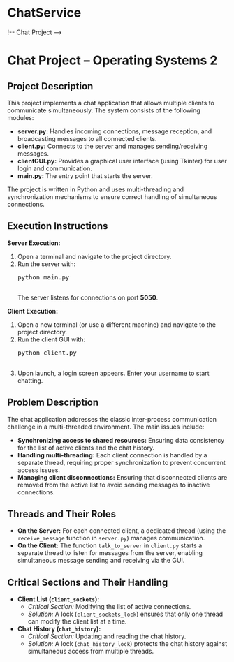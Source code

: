 # ChatService
!-- Chat Project -->
<h1 style="font-size:2em; font-weight:bold;">Chat Project – Operating Systems 2</h1>

<h2 style="font-size:1.5em; font-weight:bold;">Project Description</h2>
<p>This project implements a chat application that allows multiple clients to communicate simultaneously. The system consists of the following modules:</p>
<ul>
  <li><strong>server.py:</strong> Handles incoming connections, message reception, and broadcasting messages to all connected clients.</li>
  <li><strong>client.py:</strong> Connects to the server and manages sending/receiving messages.</li>
  <li><strong>clientGUI.py:</strong> Provides a graphical user interface (using Tkinter) for user login and communication.</li>
  <li><strong>main.py:</strong> The entry point that starts the server.</li>
</ul>
<p>The project is written in Python and uses multi-threading and synchronization mechanisms to ensure correct handling of simultaneous connections.</p>

<h2 style="font-size:1.5em; font-weight:bold;">Execution Instructions</h2>
<p><strong>Server Execution:</strong></p>
<ol>
  <li>Open a terminal and navigate to the project directory.</li>
  <li>Run the server with:
    <pre>
python main.py
    </pre>
    The server listens for connections on port <strong>5050</strong>.
  </li>
</ol>
<p><strong>Client Execution:</strong></p>
<ol>
  <li>Open a new terminal (or use a different machine) and navigate to the project directory.</li>
  <li>Run the client GUI with:
    <pre>
python client.py
    </pre>
  </li>
  <li>Upon launch, a login screen appears. Enter your username to start chatting.</li>
</ol>

<h2 style="font-size:1.5em; font-weight:bold;">Problem Description</h2>
<p>The chat application addresses the classic inter-process communication challenge in a multi-threaded environment. The main issues include:</p>
<ul>
  <li><strong>Synchronizing access to shared resources:</strong> Ensuring data consistency for the list of active clients and the chat history.</li>
  <li><strong>Handling multi-threading:</strong> Each client connection is handled by a separate thread, requiring proper synchronization to prevent concurrent access issues.</li>
  <li><strong>Managing client disconnections:</strong> Ensuring that disconnected clients are removed from the active list to avoid sending messages to inactive connections.</li>
</ul>

<h2 style="font-size:1.5em; font-weight:bold;">Threads and Their Roles</h2>
<ul>
  <li><strong>On the Server:</strong> For each connected client, a dedicated thread (using the <code>receive_message</code> function in <code>server.py</code>) manages communication.</li>
  <li><strong>On the Client:</strong> The function <code>talk_to_server</code> in <code>client.py</code> starts a separate thread to listen for messages from the server, enabling simultaneous message sending and receiving via the GUI.</li>
</ul>

<h2 style="font-size:1.5em; font-weight:bold;">Critical Sections and Their Handling</h2>
<ul>
  <li><strong>Client List (<code>client_sockets</code>):</strong>
    <ul>
      <li><em>Critical Section:</em> Modifying the list of active connections.</li>
      <li><em>Solution:</em> A lock (<code>client_sockets_lock</code>) ensures that only one thread can modify the client list at a time.</li>
    </ul>
  </li>
  <li><strong>Chat History (<code>chat_history</code>):</strong>
    <ul>
      <li><em>Critical Section:</em> Updating and reading the chat history.</li>
      <li><em>Solution:</em> A lock (<code>chat_history_lock</code>) protects the chat history against simultaneous access from multiple threads.</li>
    </ul>
  </li>
</ul>
